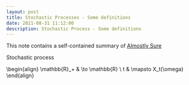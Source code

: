 ```yaml
---
layout: post
title: Stochastic Processes - Some definitions
date: 2021-08-31 11:12:00
description: Stochastic Process - Some definitions
---
```

This note contains a self-contained summary of <a href=https://almostsuremath.com/stochastic-calculus>Almostly Sure</a> 


Stochastic process

\begin{align}
\mathbb{R}_+ & \to \mathbb{R} \\
t & \mapsto X_t(\omega)
\end{align}

